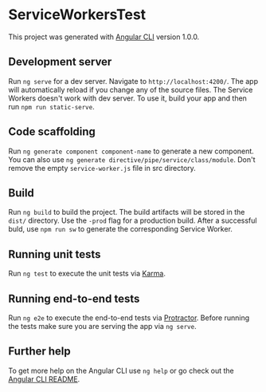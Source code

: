 # ServiceWorkersTest

This project was generated with [Angular CLI](https://github.com/angular/angular-cli) version 1.0.0.

## Development server

Run `ng serve` for a dev server. Navigate to `http://localhost:4200/`. The app will automatically reload if you change any of the source files. The Service Workers doesn't work with dev server. To use it, build your app and then run `npm run static-serve`.

## Code scaffolding

Run `ng generate component component-name` to generate a new component. You can also use `ng generate directive/pipe/service/class/module`. Don't remove the empty `service-worker.js` file in src directory.

## Build

Run `ng build` to build the project. The build artifacts will be stored in the `dist/` directory. Use the `-prod` flag for a production build. After a successful buld, use `npm run sw` to generate the corresponding Service Worker.

## Running unit tests

Run `ng test` to execute the unit tests via [Karma](https://karma-runner.github.io).

## Running end-to-end tests

Run `ng e2e` to execute the end-to-end tests via [Protractor](http://www.protractortest.org/).
Before running the tests make sure you are serving the app via `ng serve`.

## Further help

To get more help on the Angular CLI use `ng help` or go check out the [Angular CLI README](https://github.com/angular/angular-cli/blob/master/README.md).

